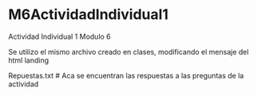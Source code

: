 # M6ActividadIndividual1
Actividad Individual 1 Modulo 6
  
  Se utilizo el mismo archivo creado en clases, modificando el mensaje del html landing
 
  Repuestas.txt # Aca se encuentran las respuestas a las preguntas de la actividad
